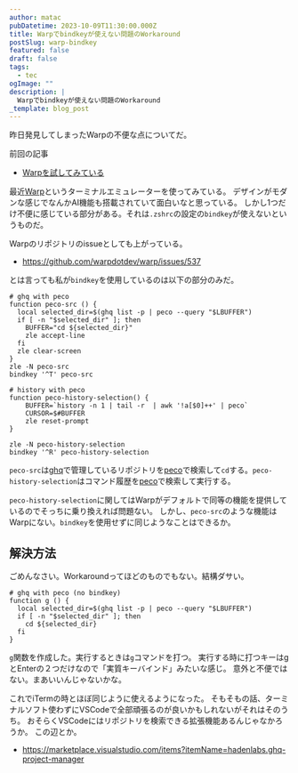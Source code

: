 ```yaml
---
author: matac
pubDatetime: 2023-10-09T11:30:00.000Z
title: Warpでbindkeyが使えない問題のWorkaround
postSlug: warp-bindkey
featured: false
draft: false
tags:
  - tec
ogImage: ""
description: |
  Warpでbindkeyが使えない問題のWorkaround
_template: blog_post
---
```


昨日発見してしまったWarpの不便な点についてだ。

前回の記事

- [Warpを試してみている](/posts/warp)

最近[Warp](https://www.warp.dev/)というターミナルエミュレーターを使ってみている。
デザインがモダンな感じでなんかAI機能も搭載されていて面白いなと思っている。
しかし1つだけ不便に感じている部分がある。それは`.zshrc`の設定の`bindkey`が使えないというものだ。

Warpのリポジトリのissueとしても上がっている。

- https://github.com/warpdotdev/warp/issues/537

とは言っても私が`bindkey`を使用しているのは以下の部分のみだ。

```
# ghq with peco
function peco-src () {
  local selected_dir=$(ghq list -p | peco --query "$LBUFFER")
  if [ -n "$selected_dir" ]; then
    BUFFER="cd ${selected_dir}"
    zle accept-line
  fi
  zle clear-screen
}
zle -N peco-src
bindkey '^T' peco-src

# history with peco
function peco-history-selection() {
    BUFFER=`history -n 1 | tail -r  | awk '!a[$0]++' | peco`
    CURSOR=$#BUFFER
    zle reset-prompt
}

zle -N peco-history-selection
bindkey '^R' peco-history-selection
```

`peco-src`は[ghq](https://github.com/x-motemen/ghq)で管理しているリポジトリを[peco](https://peco.github.io/)で検索して`cd`する。`peco-history-selection`はコマンド履歴を[peco](https://peco.github.io/)で検索して実行する。

`peco-history-selection`に関してはWarpがデフォルトで同等の機能を提供しているのでそっちに乗り換えれば問題ない。
しかし、`peco-src`のような機能はWarpにない。`bindkey`を使用せずに同じようなことはできるか。

## 解決方法

ごめんなさい。Workaroundってほどのものでもない。結構ダサい。

```
# ghq with peco (no bindkey)
function g () {
  local selected_dir=$(ghq list -p | peco --query "$LBUFFER")
  if [ -n "$selected_dir" ]; then
    cd ${selected_dir}
  fi
}
```

`g`関数を作成した。実行するときは`g`コマンドを打つ。
実行する時に打つキーはgとEnterの２つだけなので「実質キーバインド」みたいな感じ。
意外と不便ではない。まあいいんじゃないかな。

これでiTermの時とほぼ同じように使えるようになった。
そもそもの話、ターミナルソフト使わずにVSCodeで全部頑張るのが良いかもしれないがそれはそのうち。
おそらくVSCodeにはリポジトリを検索できる拡張機能あるんじゃなかろうか。
この辺とか。

- https://marketplace.visualstudio.com/items?itemName=hadenlabs.ghq-project-manager
